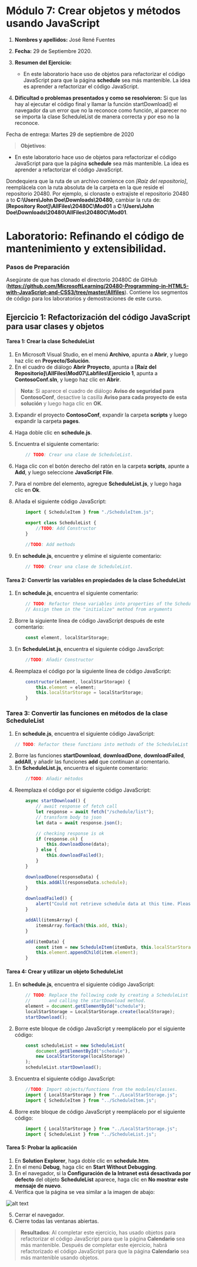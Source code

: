 # Módulo 7: Crear objetos y métodos usando JavaScript

1. **Nombres y apellidos:** José René Fuentes
2. **Fecha:** 29 de Septiembre 2020.
3. **Resumen del Ejercicio:**
    * En este laboratorio hace uso de objetos para refactorizar el código JavaScript para que la página **schedule** sea más mantenible. La idea es aprender a refactorizar el código JavaScript.
    
4. **Dificultad o problemas presentados y como se resolvieron:** Si que las hay al ejecutar el código final y llamar la función startDownload() el navegador da un error que no la reconoce como función, al parecer no se importa la clase ScheduleList de manera correcta y por eso no la reconoce.

Fecha de entrega: Martes 29 de septiembre de 2020

>**Objetivos**: 
* En este laboratorio hace uso de objetos para refactorizar el código JavaScript para que la página **schedule** sea más mantenible. La idea es aprender a refactorizar el código JavaScript.

Dondequiera que la ruta de un archivo comience con *[Raíz del repositorio]*, reemplácela con la ruta absoluta de la carpeta en la que reside el repositorio 20480. Por ejemplo, si clonaste o extrajiste el repositorio 20480 a to **C:\Users\John Doe\Downloads\20480**, cambiar la ruta de: **[Repository Root]\AllFiles\20480C\Mod01** a **C:\Users\John Doe\Downloads\20480\AllFiles\20480C\Mod01**.

# Laboratorio: Refinando el código de mantenimiento y extensibilidad.

### Pasos de Preparación

Asegúrate de que has clonado el directorio 20480C de GitHub (**https://github.com/MicrosoftLearning/20480-Programming-in-HTML5-with-JavaScript-and-CSS3/tree/master/Allfiles**). Contiene los segmentos de código para los laboratorios y demostraciones de este curso.


## Ejercicio 1: Refactorización del código JavaScript para usar clases y objetos

#### Tarea 1: Crear la clase ScheduleList

1.	En Microsoft Visual Studio, en el menú **Archivo**, apunta a **Abrir**, y luego haz clic en **Proyecto/Solución**.
2.	En el cuadro de diálogo **Abrir Proyecto**, apunta a **[Raíz del Repositorio]\AllFiles\Mod07\Labfiles\Ejercicio 1**, apunta a **ContosoConf.sln**, y luego haz clic en **Abrir**.
>**Nota**: Si aparece el cuadro de diálogo **Aviso de seguridad para ContosoConf**, desactive la casilla **Aviso para cada proyecto de esta solución** y luego haga clic en **OK**.
3.	Expandir el proyecto **ContosoConf**, expandir la carpeta **scripts** y luego expandir la carpeta **pages**.
4.	Haga doble clic en **schedule.js**.
5.	Encuentra el siguiente comentario:

    ```Javascript
        // TODO: Crear una clase de ScheduleList.
    ```
6. Haga clic con el botón derecho del ratón en la carpeta **scripts**, apunte a **Add**, y luego seleccione **JavaScript File**.
7. Para el nombre del elemento, agregue **ScheduleList.js**, y luego haga clic en **Ok**.
8. Añada el siguiente código JavaScript:
	```javascript
		import { ScheduleItem } from "./ScheduleItem.js";

		export class ScheduleList {
			//TODO: Add Constructor
		}
		
		//TODO: Add methods
	```
9.	En **schedule.js**, encuentre y elimine el siguiente comentario:
	```javascript
        // TODO: Crear una clase de ScheduleList.
    ```

#### Tarea 2: Convertir las variables en propiedades de la clase ScheduleList

1.	En **schedule.js**, encuentra el siguiente comentario:
    ```javascript
        // TODO: Refactor these variables into properties of the ScheduleList class.
		// Assign them in the "initialize" method from arguments
    ```
2.	Borre la siguiente línea de código JavaScript después de este comentario:
    ```javascript
        const element, localStarStorage;
    ```

3.	En **ScheduleList.js**, encuentra el siguiente código JavaScript:
    ```javascript
        //TODO: Añadir Constructor
    ```
4.	Reemplaza el código por la siguiente línea de código JavaScript:
    ``` Javascript
        constructor(element, localStarStorage) {
			this.element = element;
			this.localStarStorage = localStarStorage;
		}
    ```
	
### Tarea 3: Convertir las funciones en métodos de la clase ScheduleList

1.	En **schedule.js**, encuentra el siguiente código JavaScript:
    ```javascript
    // TODO: Refactor these functions into methods of the ScheduleList class.
    ```
2.	Borre las funciones **startDownload**, **downloadDone**, **downloadFailed**, **addAll**, y añadir las funciones **add** que continuan al comentario.
3.  En **ScheduleList.js**, encuentra el siguiente comentario:
    ```javascript
        //TODO: Añadir métodos
    ```
4.	Reemplaza el código por el siguiente código JavaScript:
    ``` Javascript
		async startDownload() {
			// await response of fetch call
			let response = await fetch("/schedule/list");
			// transform body to json
			let data = await response.json();
	
			// checking response is ok
			if (response.ok) {
				this.downloadDone(data);
			} else {
				this.downloadFailed();
			}
		}

		downloadDone(responseData) {
			this.addAll(responseData.schedule);
		}

		downloadFailed() {
			alert("Could not retrieve schedule data at this time. Please try again later.");
		}

		addAll(itemsArray) {
			itemsArray.forEach(this.add, this);
		}

		add(itemData) {
			const item = new ScheduleItem(itemData, this.localStarStorage);
			this.element.appendChild(item.element);
		}
    ```

#### Tarea 4: Crear y utilizar un objeto ScheduleList

1.	En **schedule.js**, encuentra el siguiente código JavaScript:
    ```javascript
        // TODO: Replace the following code by creating a ScheduleList object 
        //       and calling the startDownload method.
        element = document.getElementById("schedule");
        localStarStorage = LocalStarStorage.create(localStorage);
        startDownload();
    ```
2.	Borre este bloque de código JavaScript y reemplácelo por el siguiente código:
    ``` Javascript
		const scheduleList = new ScheduleList(
			document.getElementById("schedule"),
			new LocalStarStorage(localStorage)
		);
		scheduleList.startDownload();
    ```
3.	Encuentra el siguiente código JavaScript:
    ```javascript
		//TODO: Import objects/functions from the modules/classes.
		import { LocalStarStorage } from "../LocalStarStorage.js";
		import { ScheduleItem } from "../ScheduleItem.js";
    ```
4.	Borre este bloque de código JavaScript y reemplácelo por el siguiente código:
    ``` javascript
		import { LocalStarStorage } from "../LocalStarStorage.js";
		import { ScheduleList } from "../ScheduleList.js";
    ```


#### Tarea 5: Probar la aplicación

1.	En **Solution Explorer**, haga doble clic en **schedule.htm**.
2.	En el menú **Debug**, haga clic en **Start Without Debugging**.
3.	En el navegador, si la **Configuración de la Intranet está desactivada por defecto** del objeto **ScheduleList** aparece, haga clic en **No mostrar este mensaje de nuevo**.
4.	Verifica que la página se vea similar a la imagen de abajo:

![alt text](./Images/20480B_7_Schedule-Refactored.png "La página del Schedule")

5.	Cerrar el navegador.
6.  Cierre todas las ventanas abiertas.

>**Resultados**: Al completar este ejercicio, has usado objetos para refactorizar el código JavaScript para que la página **Calendario** sea más mantenible.
Después de completar este ejercicio, habrá refactorizado el código JavaScript para que la página **Calendario** sea más mantenible usando objetos.
